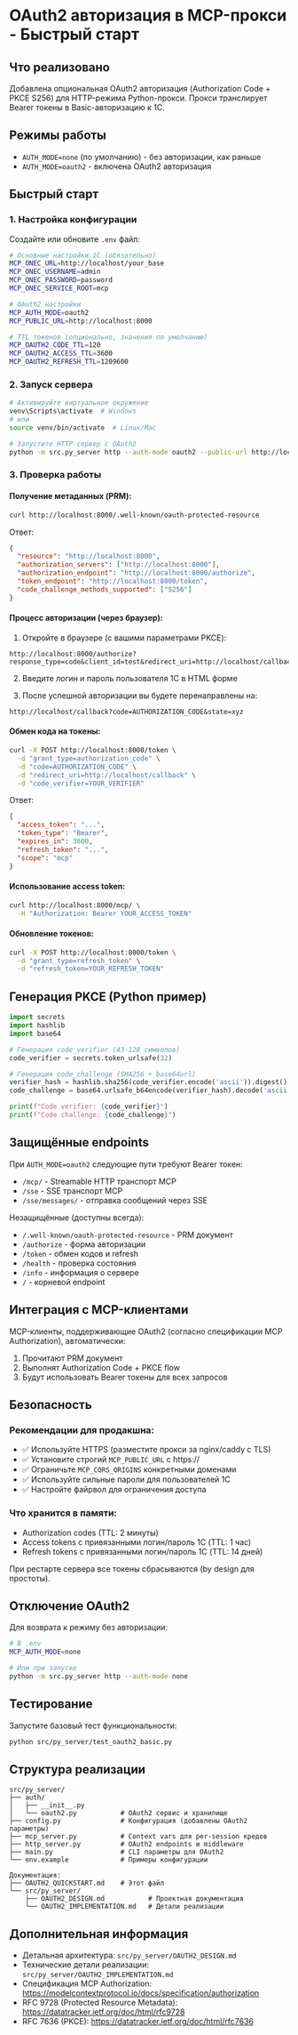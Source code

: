 # OAuth2 авторизация в MCP-прокси - Быстрый старт

## Что реализовано

Добавлена опциональная OAuth2 авторизация (Authorization Code + PKCE S256) для HTTP-режима Python-прокси. Прокси транслирует Bearer токены в Basic-авторизацию к 1С.

## Режимы работы

- `AUTH_MODE=none` (по умолчанию) - без авторизации, как раньше
- `AUTH_MODE=oauth2` - включена OAuth2 авторизация

## Быстрый старт

### 1. Настройка конфигурации

Создайте или обновите `.env` файл:

```bash
# Основные настройки 1С (обязательно)
MCP_ONEC_URL=http://localhost/your_base
MCP_ONEC_USERNAME=admin
MCP_ONEC_PASSWORD=password
MCP_ONEC_SERVICE_ROOT=mcp

# OAuth2 настройки
MCP_AUTH_MODE=oauth2
MCP_PUBLIC_URL=http://localhost:8000

# TTL токенов (опционально, значения по умолчанию)
MCP_OAUTH2_CODE_TTL=120
MCP_OAUTH2_ACCESS_TTL=3600
MCP_OAUTH2_REFRESH_TTL=1209600
```

### 2. Запуск сервера

```bash
# Активируйте виртуальное окружение
venv\Scripts\activate  # Windows
# или
source venv/bin/activate  # Linux/Mac

# Запустите HTTP-сервер с OAuth2
python -m src.py_server http --auth-mode oauth2 --public-url http://localhost:8000
```

### 3. Проверка работы

#### Получение метаданных (PRM):
```bash
curl http://localhost:8000/.well-known/oauth-protected-resource
```

Ответ:
```json
{
  "resource": "http://localhost:8000",
  "authorization_servers": ["http://localhost:8000"],
  "authorization_endpoint": "http://localhost:8000/authorize",
  "token_endpoint": "http://localhost:8000/token",
  "code_challenge_methods_supported": ["S256"]
}
```

#### Процесс авторизации (через браузер):

1. Откройте в браузере (с вашими параметрами PKCE):
```
http://localhost:8000/authorize?response_type=code&client_id=test&redirect_uri=http://localhost/callback&code_challenge=YOUR_CHALLENGE&code_challenge_method=S256&state=xyz
```

2. Введите логин и пароль пользователя 1С в HTML форме

3. После успешной авторизации вы будете перенаправлены на:
```
http://localhost/callback?code=AUTHORIZATION_CODE&state=xyz
```

#### Обмен кода на токены:
```bash
curl -X POST http://localhost:8000/token \
  -d "grant_type=authorization_code" \
  -d "code=AUTHORIZATION_CODE" \
  -d "redirect_uri=http://localhost/callback" \
  -d "code_verifier=YOUR_VERIFIER"
```

Ответ:
```json
{
  "access_token": "...",
  "token_type": "Bearer",
  "expires_in": 3600,
  "refresh_token": "...",
  "scope": "mcp"
}
```

#### Использование access token:
```bash
curl http://localhost:8000/mcp/ \
  -H "Authorization: Bearer YOUR_ACCESS_TOKEN"
```

#### Обновление токенов:
```bash
curl -X POST http://localhost:8000/token \
  -d "grant_type=refresh_token" \
  -d "refresh_token=YOUR_REFRESH_TOKEN"
```

## Генерация PKCE (Python пример)

```python
import secrets
import hashlib
import base64

# Генерация code_verifier (43-128 символов)
code_verifier = secrets.token_urlsafe(32)

# Генерация code_challenge (SHA256 + base64url)
verifier_hash = hashlib.sha256(code_verifier.encode('ascii')).digest()
code_challenge = base64.urlsafe_b64encode(verifier_hash).decode('ascii').rstrip('=')

print(f"Code verifier: {code_verifier}")
print(f"Code challenge: {code_challenge}")
```

## Защищённые endpoints

При `AUTH_MODE=oauth2` следующие пути требуют Bearer токен:
- `/mcp/` - Streamable HTTP транспорт MCP
- `/sse` - SSE транспорт MCP
- `/sse/messages/` - отправка сообщений через SSE

Незащищённые (доступны всегда):
- `/.well-known/oauth-protected-resource` - PRM документ
- `/authorize` - форма авторизации
- `/token` - обмен кодов и refresh
- `/health` - проверка состояния
- `/info` - информация о сервере
- `/` - корневой endpoint

## Интеграция с MCP-клиентами

MCP-клиенты, поддерживающие OAuth2 (согласно спецификации MCP Authorization), автоматически:
1. Прочитают PRM документ
2. Выполнят Authorization Code + PKCE flow
3. Будут использовать Bearer токены для всех запросов

## Безопасность

### Рекомендации для продакшна:
- ✅ Используйте HTTPS (разместите прокси за nginx/caddy с TLS)
- ✅ Установите строгий `MCP_PUBLIC_URL` с https://
- ✅ Ограничьте `MCP_CORS_ORIGINS` конкретными доменами
- ✅ Используйте сильные пароли для пользователей 1С
- ✅ Настройте файрвол для ограничения доступа

### Что хранится в памяти:
- Authorization codes (TTL: 2 минуты)
- Access tokens с привязанными логин/пароль 1С (TTL: 1 час)
- Refresh tokens с привязанными логин/пароль 1С (TTL: 14 дней)

При рестарте сервера все токены сбрасываются (by design для простоты).

## Отключение OAuth2

Для возврата к режиму без авторизации:

```bash
# В .env
MCP_AUTH_MODE=none

# Или при запуске
python -m src.py_server http --auth-mode none
```

## Тестирование

Запустите базовый тест функциональности:
```bash
python src/py_server/test_oauth2_basic.py
```

## Структура реализации

```
src/py_server/
├── auth/
│   ├── __init__.py
│   └── oauth2.py           # OAuth2 сервис и хранилище
├── config.py               # Конфигурация (добавлены OAuth2 параметры)
├── mcp_server.py           # Context vars для per-session кредов
├── http_server.py          # OAuth2 endpoints и middleware
├── main.py                 # CLI параметры для OAuth2
└── env.example             # Примеры конфигурации

Документация:
├── OAUTH2_QUICKSTART.md    # Этот файл
└── src/py_server/
    ├── OAUTH2_DESIGN.md           # Проектная документация
    └── OAUTH2_IMPLEMENTATION.md   # Детали реализации
```

## Дополнительная информация

- Детальная архитектура: `src/py_server/OAUTH2_DESIGN.md`
- Технические детали реализации: `src/py_server/OAUTH2_IMPLEMENTATION.md`
- Спецификация MCP Authorization: https://modelcontextprotocol.io/docs/specification/authorization
- RFC 9728 (Protected Resource Metadata): https://datatracker.ietf.org/doc/html/rfc9728
- RFC 7636 (PKCE): https://datatracker.ietf.org/doc/html/rfc7636

